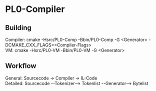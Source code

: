 # PL0-Compiler

## Building
Compiler: cmake -Hsrc/PL0-Comp -Bbin/PL0-Comp -G \<Generator\> -DCMAKE_CXX_FLAGS=\<Compiler-Flags\> <br>
VM: cmake -Hsrc/PL0-VM -Bbin/PL0-VM -G \<Generator\> <br>

## Workflow
General: Sourcecode -> Compiler -> IL-Code <br>
Detailed: Sourcecode --Tokenizer--> Tokenlist --Generator--> Bytelist <br>